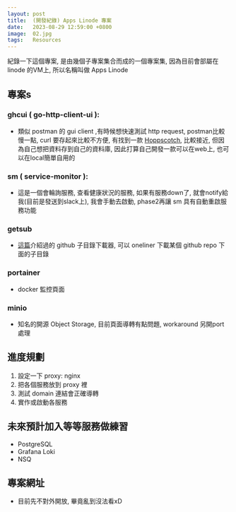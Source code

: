 ```yaml
---
layout: post
title:  (開發紀錄) Apps Linode 專案
date:   2023-08-29 12:59:00 +0800
image:  02.jpg
tags:   Resources
---
```


紀錄一下這個專案, 是由幾個子專案集合而成的一個專案集, 因為目前會部屬在 linode 的VM上, 所以名稱叫做 Apps Linode

## 專案s
### ghcui ( go-http-client-ui ):
- 類似 postman 的 gui client ,有時候想快速測試 http request, postman比較慢一點, curl 要存起來比較不方便, 有找到一款 [Hoppscotch](https://github.com/hoppscotch/hoppscotch), 比較接近, 但因為自己想把資料存到自己的資料庫, 因此打算自己開發一款可以在web上, 也可以在local簡單自用的
### sm ( service-monitor ):
- 這是一個會輪詢服務, 查看健康狀況的服務, 如果有服務down了, 就會notify給我(目前是發送到slack上), 我會手動去啟動, phase2再讓 sm 具有自動重啟服務功能 
### getsub
- [這篇](https://cbot918.github.io/webblog/2023/08/29/getsub-service/)介紹過的 github 子目錄下載器, 可以 oneliner 下載某個 github repo 下面的子目錄

### portainer
- docker 監控頁面
### minio
- 知名的開源 Object Storage, 目前頁面導轉有點問題, workaround 另開port處理

## 進度規劃
1. 設定一下 proxy: nginx
2. 把各個服務放到 proxy 裡
3. 測試 domain 連結會正確導轉
4. 實作或啟動各服務

## 未來預計加入等等服務做練習
- PostgreSQL
- Grafana Loki
- NSQ

## 專案網址
- 目前先不對外開放, 畢竟亂到沒法看xD